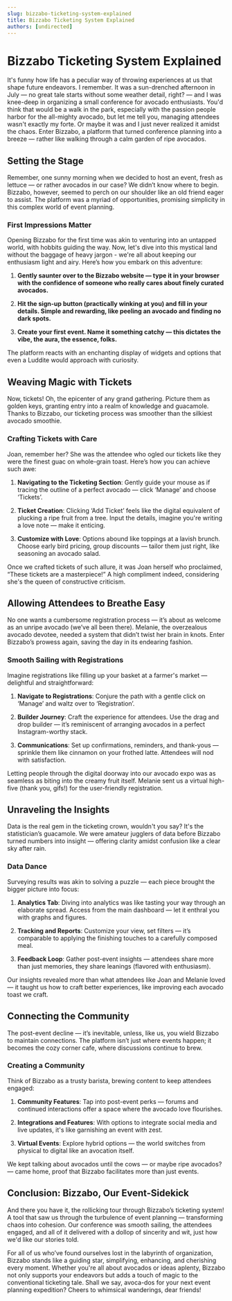 ```yaml
---
slug: bizzabo-ticketing-system-explained
title: Bizzabo Ticketing System Explained
authors: [undirected]
---
```



# Bizzabo Ticketing System Explained

It's funny how life has a peculiar way of throwing experiences at us that shape future endeavors. I remember. It was a sun-drenched afternoon in July — no great tale starts without some weather detail, right? — and I was knee-deep in organizing a small conference for avocado enthusiasts. You'd think that would be a walk in the park, especially with the passion people harbor for the all-mighty avocado, but let me tell you, managing attendees wasn't exactly my forte. Or maybe it was and I just never realized it amidst the chaos. Enter Bizzabo, a platform that turned conference planning into a breeze — rather like walking through a calm garden of ripe avocados.

## Setting the Stage

Remember, one sunny morning when we decided to host an event, fresh as lettuce — or rather avocados in our case? We didn’t know where to begin. Bizzabo, however, seemed to perch on our shoulder like an old friend eager to assist. The platform was a myriad of opportunities, promising simplicity in this complex world of event planning.

### First Impressions Matter

Opening Bizzabo for the first time was akin to venturing into an untapped world, with hobbits guiding the way. Now, let's dive into this mystical land without the baggage of heavy jargon - we're all about keeping our enthusiasm light and airy. Here’s how you embark on this adventure:

1. **Gently saunter over to the Bizzabo website — type it in your browser with the confidence of someone who really cares about finely curated avocados.**

2. **Hit the sign-up button (practically winking at you) and fill in your details. Simple and rewarding, like peeling an avocado and finding no dark spots.**

3. **Create your first event. Name it something catchy — this dictates the vibe, the aura, the essence, folks.**

The platform reacts with an enchanting display of widgets and options that even a Luddite would approach with curiosity.

## Weaving Magic with Tickets

Now, tickets! Oh, the epicenter of any grand gathering. Picture them as golden keys, granting entry into a realm of knowledge and guacamole. Thanks to Bizzabo, our ticketing process was smoother than the silkiest avocado smoothie. 

### Crafting Tickets with Care

Joan, remember her? She was the attendee who ogled our tickets like they were the finest guac on whole-grain toast. Here’s how you can achieve such awe:

1. **Navigating to the Ticketing Section**: Gently guide your mouse as if tracing the outline of a perfect avocado — click ‘Manage’ and choose ‘Tickets’. 

2. **Ticket Creation**: Clicking ‘Add Ticket’ feels like the digital equivalent of plucking a ripe fruit from a tree. Input the details, imagine you're writing a love note — make it enticing.

3. **Customize with Love**: Options abound like toppings at a lavish brunch. Choose early bird pricing, group discounts — tailor them just right, like seasoning an avocado salad.

Once we crafted tickets of such allure, it was Joan herself who proclaimed, “These tickets are a masterpiece!” A high compliment indeed, considering she's the queen of constructive criticism.

## Allowing Attendees to Breathe Easy

No one wants a cumbersome registration process — it’s about as welcome as an unripe avocado (we’ve all been there). Melanie, the overzealous avocado devotee, needed a system that didn’t twist her brain in knots. Enter Bizzabo’s prowess again, saving the day in its endearing fashion.

### Smooth Sailing with Registrations

Imagine registrations like filling up your basket at a farmer's market — delightful and straightforward:

1. **Navigate to Registrations**: Conjure the path with a gentle click on ‘Manage’ and waltz over to ‘Registration’.

2. **Builder Journey**: Craft the experience for attendees. Use the drag and drop builder — it’s reminiscent of arranging avocados in a perfect Instagram-worthy stack.

3. **Communications**: Set up confirmations, reminders, and thank-yous — sprinkle them like cinnamon on your frothed latte. Attendees will nod with satisfaction.

Letting people through the digital doorway into our avocado expo was as seamless as biting into the creamy fruit itself. Melanie sent us a virtual high-five (thank you, gifs!) for the user-friendly registration.

## Unraveling the Insights

Data is the real gem in the ticketing crown, wouldn't you say? It's the statistician’s guacamole. We were amateur jugglers of data before Bizzabo turned numbers into insight — offering clarity amidst confusion like a clear sky after rain.

### Data Dance

Surveying results was akin to solving a puzzle — each piece brought the bigger picture into focus:

1. **Analytics Tab**: Diving into analytics was like tasting your way through an elaborate spread. Access from the main dashboard — let it enthral you with graphs and figures.

2. **Tracking and Reports**: Customize your view, set filters — it’s comparable to applying the finishing touches to a carefully composed meal.

3. **Feedback Loop**: Gather post-event insights — attendees share more than just memories, they share leanings (flavored with enthusiasm).

Our insights revealed more than what attendees like Joan and Melanie loved — it taught us how to craft better experiences, like improving each avocado toast we craft.

## Connecting the Community

The post-event decline — it’s inevitable, unless, like us, you wield Bizzabo to maintain connections. The platform isn’t just where events happen; it becomes the cozy corner cafe, where discussions continue to brew.

### Creating a Community

Think of Bizzabo as a trusty barista, brewing content to keep attendees engaged:

1. **Community Features**: Tap into post-event perks — forums and continued interactions offer a space where the avocado love flourishes.

2. **Integrations and Features**: With options to integrate social media and live updates, it's like garnishing an event with zest.

3. **Virtual Events**: Explore hybrid options — the world switches from physical to digital like an avocation itself.

We kept talking about avocados until the cows — or maybe ripe avocados? — came home, proof that Bizzabo facilitates more than just events.

## Conclusion: Bizzabo, Our Event-Sidekick

And there you have it, the rollicking tour through Bizzabo’s ticketing system! A tool that saw us through the turbulence of event planning — transforming chaos into cohesion. Our conference was smooth sailing, the attendees engaged, and all of it delivered with a dollop of sincerity and wit, just how we'd like our stories told.

For all of us who’ve found ourselves lost in the labyrinth of organization, Bizzabo stands like a guiding star, simplifying, enhancing, and cherishing every moment. Whether you're all about avocados or ideas aplenty, Bizzabo not only supports your endeavors but adds a touch of magic to the conventional ticketing tale. Shall we say, avoca-dos for your next event planning expedition? Cheers to whimsical wanderings, dear friends!